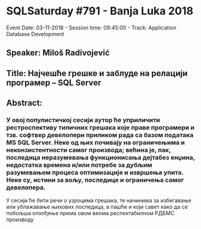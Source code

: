 # SQLSaturday #791 - Banja Luka 2018
Event Date: 03-11-2018 - Session time: 09:45:00 - Track: Application  Database Development
## Speaker: Miloš Radivojević
## Title: Најчешће грешке и заблуде на релацији програмер – SQL Server
## Abstract:
### У овој популистичкој сесији аутор ће уприличити рестроспективу типичних грешака које праве програмери и тзв. софтвер девелопери приликом рада са базом података MS SQL Server. Неке од њих почивају на ограничењима и неконзистентности самог производа; већина је, пак, последица неразумевања функционисања дејтабез енџина, недостатка времена и/или потребе за дубљим разумевањем процеса оптимизације и извршења упита. Неке су, истини за вољу, последице и ограничења самог девелопера.

У сесији ће бити речи о узроцима грешака, те начинима за избегавање или ублажавање њихових последица, а пашће и који савет како да се побољша опхођење према овом веома респектабилном РДБМС производу
